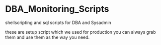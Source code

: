 # DBA_Monitoring_Scripts
shellscripting and sql scripts for DBA and Sysadmin

these are setup script which we used for production you can always grab them and use them as the way you need. 
